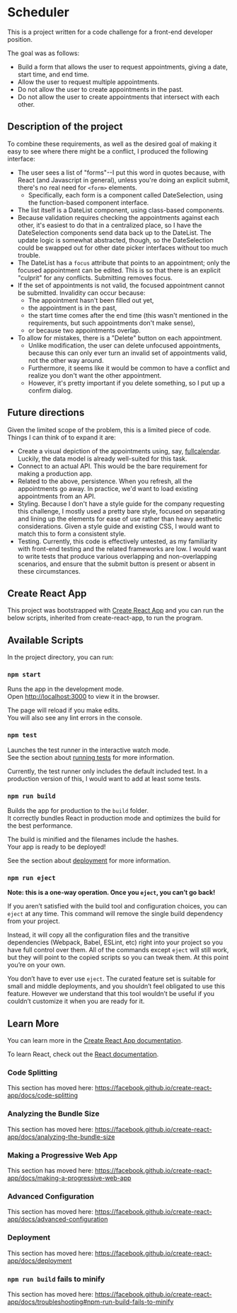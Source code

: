 # Scheduler

This is a project written for a code challenge for a front-end developer position.

The goal was as follows:
* Build a form that allows the user to request appointments, giving a date, start time, and end time.
* Allow the user to request multiple appointments.
* Do not allow the user to create appointments in the past.
* Do not allow the user to create appointments that intersect with each other.

## Description of the project

To combine these requirements, as well as the desired goal of making it easy to see where there might be a conflict, I produced the following interface:
* The user sees a list of "forms"--I put this word in quotes because, with React (and Javascript in general), unless you're doing an explicit submit, there's no real need for `<form>` elements.
    * Specifically, each form is a component called DateSelection, using the function-based component interface.
* The list itself is a DateList component, using class-based components.
* Because validation requires checking the appointments against each other, it's easiest to do that in a centralized place, so I have the DateSelection components send data back up to the DateList.  The update logic is somewhat abstracted, though, so the DateSelection could be swapped out for other date picker interfaces without too much trouble.
* The DateList has a `focus` attribute that points to an appointment; only the focused appointment can be edited.  This is so that there is an explicit "culprit" for any conflicts.  Submitting removes focus.
* If the set of appointments is not valid, the focused appointment cannot be submitted.  Invalidity can occur because:
    * The appointment hasn't been filled out yet,
    * the appointment is in the past,
    * the start time comes after the end time (this wasn't mentioned in the requirements, but such appointments don't make sense),
    * or because two appointments overlap.
* To allow for mistakes, there is a "Delete" button on each appointment.
    * Unlike modification, the user can delete unfocused appointments, because this can only ever turn an invalid set of appointments valid, not the other way around.
    * Furthermore, it seems like it would be common to have a conflict and realize you don't want the other appointment.
    * However, it's pretty important if you delete something, so I put up a confirm dialog.

## Future directions

Given the limited scope of the problem, this is a limited piece of code.  Things I can think of to expand it are:
* Create a visual depiction of the appointments using, say, [fullcalendar](https://fullcalendar.io/).  Luckily, the data model is already well-suited for this task.
* Connect to an actual API.  This would be the bare requirement for making a production app.
* Related to the above, persistence.  When you refresh, all the appointments go away.  In practice, we'd want to load existing appointments from an API.
* Styling.  Because I don't have a style guide for the company requesting this challenge, I mostly used a pretty bare style, focused on separating and lining up the elements for ease of use rather than heavy aesthetic considerations.  Given a style guide and existing CSS, I would want to match this to form a consistent style.
* Testing.  Currently, this code is effectively untested, as my familiarity with front-end testing and the related frameworks are low.  I would want to write tests that produce various overlapping and non-overlapping scenarios, and ensure that the submit button is present or absent in these circumstances.

## Create React App

This project was bootstrapped with [Create React App](https://github.com/facebook/create-react-app) and you can run the below scripts, inherited from create-react-app, to run the program.

## Available Scripts

In the project directory, you can run:

### `npm start`

Runs the app in the development mode.<br>
Open [http://localhost:3000](http://localhost:3000) to view it in the browser.

The page will reload if you make edits.<br>
You will also see any lint errors in the console.

### `npm test`

Launches the test runner in the interactive watch mode.<br>
See the section about [running tests](https://facebook.github.io/create-react-app/docs/running-tests) for more information.

Currently, the test runner only includes the default included test.  In a production version of this, I would want to add at least some tests.

### `npm run build`

Builds the app for production to the `build` folder.<br>
It correctly bundles React in production mode and optimizes the build for the best performance.

The build is minified and the filenames include the hashes.<br>
Your app is ready to be deployed!

See the section about [deployment](https://facebook.github.io/create-react-app/docs/deployment) for more information.

### `npm run eject`

**Note: this is a one-way operation. Once you `eject`, you can’t go back!**

If you aren’t satisfied with the build tool and configuration choices, you can `eject` at any time. This command will remove the single build dependency from your project.

Instead, it will copy all the configuration files and the transitive dependencies (Webpack, Babel, ESLint, etc) right into your project so you have full control over them. All of the commands except `eject` will still work, but they will point to the copied scripts so you can tweak them. At this point you’re on your own.

You don’t have to ever use `eject`. The curated feature set is suitable for small and middle deployments, and you shouldn’t feel obligated to use this feature. However we understand that this tool wouldn’t be useful if you couldn’t customize it when you are ready for it.

## Learn More

You can learn more in the [Create React App documentation](https://facebook.github.io/create-react-app/docs/getting-started).

To learn React, check out the [React documentation](https://reactjs.org/).

### Code Splitting

This section has moved here: https://facebook.github.io/create-react-app/docs/code-splitting

### Analyzing the Bundle Size

This section has moved here: https://facebook.github.io/create-react-app/docs/analyzing-the-bundle-size

### Making a Progressive Web App

This section has moved here: https://facebook.github.io/create-react-app/docs/making-a-progressive-web-app

### Advanced Configuration

This section has moved here: https://facebook.github.io/create-react-app/docs/advanced-configuration

### Deployment

This section has moved here: https://facebook.github.io/create-react-app/docs/deployment

### `npm run build` fails to minify

This section has moved here: https://facebook.github.io/create-react-app/docs/troubleshooting#npm-run-build-fails-to-minify
